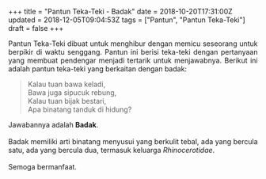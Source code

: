 +++
title = "Pantun Teka-Teki - Badak"
date = 2018-10-20T17:31:00Z
updated = 2018-12-05T09:04:53Z
tags = ["Pantun", "Pantun Teka-Teki"]
draft = false
+++

<div dir="ltr" style="text-align: left;" trbidi="on"><div style="text-align: justify;">Pantun Teka-Teki dibuat untuk menghibur dengan memicu seseorang untuk berpikir di waktu senggang. Pantun ini berisi teka-teki dengan pertanyaan yang membuat pendengar menjadi tertarik untuk menjawabnya. Berikut ini adalah pantun teka-teki yang berkaitan dengan badak:</div><blockquote class="tr_bq">Kalau tuan bawa keladi,<br />Bawa juga sipucuk rebung,<br />Kalau tuan bijak bestari,<br />Apa binatang tanduk di hidung?</blockquote><div style="text-align: justify;">Jawabannya adalah <b>Badak</b>.</div><br /><div style="text-align: justify;">Badak memiliki arti binatang menyusui yang berkulit tebal, ada yang bercula satu, ada yang bercula dua, termasuk keluarga <i>Rhinocerotidae</i>.</div><div style="text-align: justify;"><br /></div><div style="text-align: justify;">Semoga bermanfaat.</div></div>
